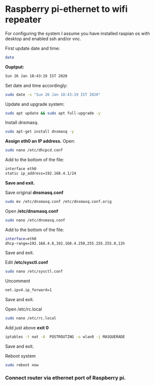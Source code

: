 Raspberry pi-ethernet to wifi repeater
======
For configuring the system I assume you have installed raspian os with desktop and enabled ssh and/or vnc.

First update date and time:
```bash
date
```
**Ouptput:**
```bash
Sun 26 Jan 18:43:19 IST 2020
```
Set date and time accordingly:
```bash
sudo date -s "Sun 26 Jan 18:43:19 IST 2020"
```
Update and upgrade system:
```bash
sudo apt update && sudo apt full-upgrade -y 
```
Install dnsmasq.
```bash
sudo apt-get install dnsmasq -y
```
**Assign eth0 an IP address.** Open:
```bash
sudo nano /etc/dhcpcd.conf 
```
Add to the bottom of the file:
```bash
interface eth0
static ip_address=192.168.4.1/24
```
**Save and exit.**

Save original **dnsmasq.conf**
```bash
sudo mv /etc/dnsmasq.conf /etc/dnsmasq.conf.orig
```
Open **/etc/dnsmasq.conf**
```bash
sudo nano /etc/dnsmasq.conf
```
Add to the bottom of the file:
```bash
interface=eth0
dhcp-range=192.168.4.8,192.168.4.250,255.255.255.0,12h
```
Save and exit.

Edit **/etc/sysctl.conf**
```bash
sudo nano /etc/sysctl.conf
```
Uncomment
```bash
net.ipv4.ip_forward=1
```
Save and exit.

Open /etc/rc.local
```bash
sudo nano /etc/rc.local
```
Add just above **exit 0**
```bash
iptables -t nat -A  POSTROUTING -o wlan0 -j MASQUERADE
```
Save and exit.

Reboot system
```bash
sudo reboot now
```
### Connect router via ethernet port of Raspberry pi.
